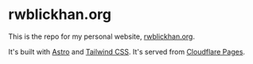 # rwblickhan.org

This is the repo for my personal website, [rwblickhan.org](https://rwblickhan.org).

It's built with [Astro](https://astro.build) and [Tailwind CSS](https://tailwindcss.com).
It's served from [Cloudflare Pages](https://pages.cloudflare.com).

